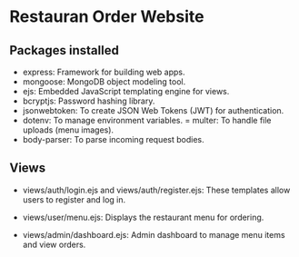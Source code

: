 # Restauran Order Website

## Packages installed

- express: Framework for building web apps.
- mongoose: MongoDB object modeling tool.
- ejs: Embedded JavaScript templating engine for views.
- bcryptjs: Password hashing library.
- jsonwebtoken: To create JSON Web Tokens (JWT) for authentication.
- dotenv: To manage environment variables.
  = multer: To handle file uploads (menu images).
- body-parser: To parse incoming request bodies.

## Views

- views/auth/login.ejs and views/auth/register.ejs:
  These templates allow users to register and log in.

- views/user/menu.ejs:
  Displays the restaurant menu for ordering.

- views/admin/dashboard.ejs:
  Admin dashboard to manage menu items and view orders.
